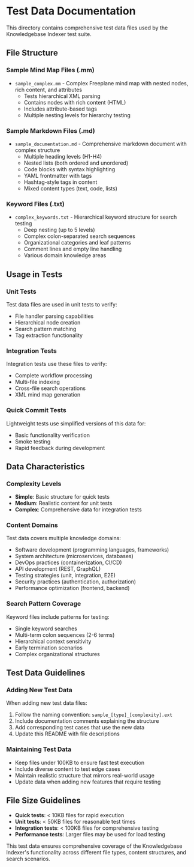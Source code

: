 # Test Data Documentation

This directory contains comprehensive test data files used by the Knowledgebase Indexer test suite.

## File Structure

### Sample Mind Map Files (.mm)
- `sample_complex.mm` - Complex Freeplane mind map with nested nodes, rich content, and attributes
  - Tests hierarchical XML parsing
  - Contains nodes with rich content (HTML)
  - Includes attribute-based tags
  - Multiple nesting levels for hierarchy testing

### Sample Markdown Files (.md)  
- `sample_documentation.md` - Comprehensive markdown document with complex structure
  - Multiple heading levels (H1-H4)
  - Nested lists (both ordered and unordered)
  - Code blocks with syntax highlighting
  - YAML frontmatter with tags
  - Hashtag-style tags in content
  - Mixed content types (text, code, lists)

### Keyword Files (.txt)
- `complex_keywords.txt` - Hierarchical keyword structure for search testing
  - Deep nesting (up to 5 levels)
  - Complex colon-separated search sequences
  - Organizational categories and leaf patterns
  - Comment lines and empty line handling
  - Various domain knowledge areas

## Usage in Tests

### Unit Tests
Test data files are used in unit tests to verify:
- File handler parsing capabilities
- Hierarchical node creation
- Search pattern matching
- Tag extraction functionality

### Integration Tests  
Integration tests use these files to verify:
- Complete workflow processing
- Multi-file indexing
- Cross-file search operations
- XML mind map generation

### Quick Commit Tests
Lightweight tests use simplified versions of this data for:
- Basic functionality verification
- Smoke testing
- Rapid feedback during development

## Data Characteristics

### Complexity Levels
- **Simple**: Basic structure for quick tests
- **Medium**: Realistic content for unit tests
- **Complex**: Comprehensive data for integration tests

### Content Domains
Test data covers multiple knowledge domains:
- Software development (programming languages, frameworks)
- System architecture (microservices, databases)
- DevOps practices (containerization, CI/CD)
- API development (REST, GraphQL)
- Testing strategies (unit, integration, E2E)
- Security practices (authentication, authorization)
- Performance optimization (frontend, backend)

### Search Pattern Coverage
Keyword files include patterns for testing:
- Single keyword searches
- Multi-term colon sequences (2-6 terms)
- Hierarchical context sensitivity
- Early termination scenarios
- Complex organizational structures

## Test Data Guidelines

### Adding New Test Data
When adding new test data files:
1. Follow the naming convention: `sample_[type]_[complexity].ext`
2. Include documentation comments explaining the structure
3. Add corresponding test cases that use the new data
4. Update this README with file descriptions

### Maintaining Test Data
- Keep files under 100KB to ensure fast test execution
- Include diverse content to test edge cases
- Maintain realistic structure that mirrors real-world usage
- Update data when adding new features that require testing

## File Size Guidelines
- **Quick tests**: < 10KB files for rapid execution
- **Unit tests**: < 50KB files for reasonable test times  
- **Integration tests**: < 100KB files for comprehensive testing
- **Performance tests**: Larger files may be used for load testing

This test data ensures comprehensive coverage of the Knowledgebase Indexer's functionality across different file types, content structures, and search scenarios.
